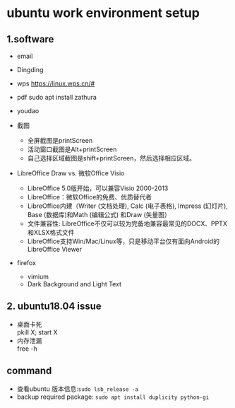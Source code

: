 # ubuntu work environment setup

## 1.software
- email
- Dingding
- wps
  https://linux.wps.cn/#
- pdf
	sudo apt install zathura
- youdao
- 截图
	- 全屏截图是printScreen
	- 活动窗口截图是Alt+printScreen
	- 自己选择区域截图是shift+printScreen，然后选择相应区域。

- LibreOffice Draw vs. 微软Office Visio
  - LibreOffice 5.0版开始，可以兼容Visio 2000-2013
  - LibreOffice：微软Office的免费、优质替代者
  - LibreOffice内建（Writer (文档处理), Calc (电子表格), Impress (幻灯片), Base (数据库)和Math (编辑公式) 和Draw (矢量图）
  - 文件兼容性: LibreOffice不仅可以较为完备地兼容最常见的DOCX、PPTX和XLSX格式文件
  - LibreOffice支持Win/Mac/Linux等，只是移动平台仅有面向Android的LibreOffice Viewer
- firefox
  - vimium
  - Dark Background and Light Text

## 2. ubuntu18.04 issue
- 桌面卡死 <br/>
  pkill X; start X
- 内存泄漏 <br/>
  free -h

## command
- 查看ubuntu 版本信息:`sudo lsb_release -a`
- backup required package: `sudo apt install duplicity python-gi`
